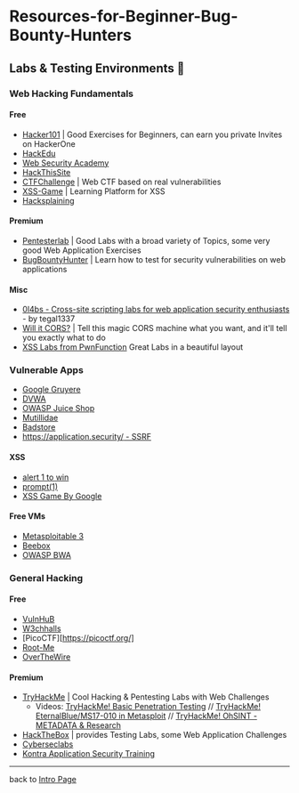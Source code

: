# Resources-for-Beginner-Bug-Bounty-Hunters

## Labs & Testing Environments 🧪

### Web Hacking Fundamentals

#### Free
- [Hacker101](https://www.hacker101.com/) | Good Exercises for Beginners, can earn you private Invites on HackerOne
- [HackEdu](https://hackedu.io)
- [Web Security Academy](https://portswigger.net/web-security)
- [HackThisSite](https://hackthissite.org/)
- [CTFChallenge](https://ctfchallenge.co.uk) | Web CTF based on real vulnerabilities
- [XSS-Game](https://xss-game.appspot.com/) | Learning Platform for XSS
- [Hacksplaining](https://www.hacksplaining.com/)


#### Premium
- [Pentesterlab](https://pentesterlab.com/referral/olaL4k8btE8wqA) | Good Labs with a broad variety of Topics, some very good Web Application Exercises
- [BugBountyHunter](https://www.bugbountyhunter.com/) | Learn how to test for security vulnerabilities on web applications

#### Misc
- [0l4bs - Cross-site scripting labs for web application security enthusiasts](https://github.com/tegal1337/0l4bs) - by tegal1337
- [Will it CORS?](https://httptoolkit.tech/will-it-cors/) | Tell this magic CORS machine what you want, and it'll tell you exactly what to do
- [XSS Labs from PwnFunction](https://xss.pwnfunction.com/) Great Labs in a beautiful layout

### Vulnerable Apps
- [Google Gruyere](https://google-gruyere.appspot.com/)
- [DVWA](http://www.dvwa.co.uk)
- [OWASP Juice Shop](https://owasp.org/www-project-juice-shop/)
- [Mutillidae](https://sourceforge.net/projects/mutillidae/)
- [Badstore](https://www.vulnhub.com/entry/badstore-123,41/)
- [https://application.security/ - SSRF](https://application.security/free-application-security-training/server-side-request-forgery-in-capital-one)

#### XSS
- [alert 1 to win](https://alf.nu/alert1/)
- [prompt(1)](http://prompt.ml/0)
- [XSS Game By Google](https://xss-game.appspot.com/)

#### Free VMs
- [Metasploitable 3](https://github.com/rapid7/metasploitable3/wiki/Vulnerabilities)
- [Beebox](https://www.vulnhub.com/entry/bwapp-bee-box-v16,53/)
- [OWASP BWA](https://sourceforge.net/projects/owaspbwa/)

### General Hacking

#### Free
- [VulnHuB](https://www.vulnhub.com/)
- [W3chhalls](https://w3challs.com/)
- [PicoCTF][https://picoctf.org/]
- [Root-Me](https://www.root-me.org/)
- [OverTheWire](https://overthewire.org/wargames/natas/)

#### Premium
- [TryHackMe](https://tryhackme.com/signup?referrer=nahamsec) | Cool Hacking & Pentesting Labs with Web Challenges
    - Videos: [TryHackMe! Basic Penetration Testing](https://www.youtube.com/watch?v=xl2Xx5YOKcI) // [TryHackMe! EternalBlue/MS17-010 in Metasploit](https://www.youtube.com/watch?v=s6rwS7UuMt8) // [TryHackMe! OhSINT - METADATA & Research](https://www.youtube.com/watch?v=oF0TQQmFu4w)
- [HackTheBox](https://www.hackthebox.eu/) | provides Testing Labs, some Web Application Challenges
- [Cyberseclabs](https://www.cyberseclabs.co.uk/)
- [Kontra Application Security Training](https://application.security/free-application-security-training)

---
back to [Intro Page](/README.md)
